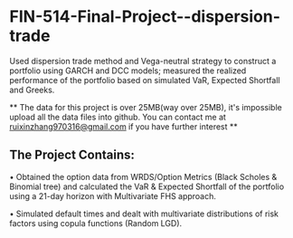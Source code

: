 # FIN-514-Final-Project--dispersion-trade
Used dispersion trade method and Vega-neutral strategy to construct a portfolio using GARCH and DCC models; measured the realized performance of the portfolio based on simulated VaR, Expected Shortfall and Greeks.


** The data for this project is over 25MB(way over 25MB), it's impossible upload all the data files into github. You can contact me at ruixinzhang970316@gmail.com if you have further interest **

## The Project Contains:
• Obtained the option data from WRDS/Option Metrics (Black Scholes & Binomial tree) and calculated the VaR & Expected
Shortfall of the portfolio using a 21-day horizon with Multivariate FHS approach.

• Simulated default times and dealt with multivariate distributions of risk factors using copula functions (Random LGD).

